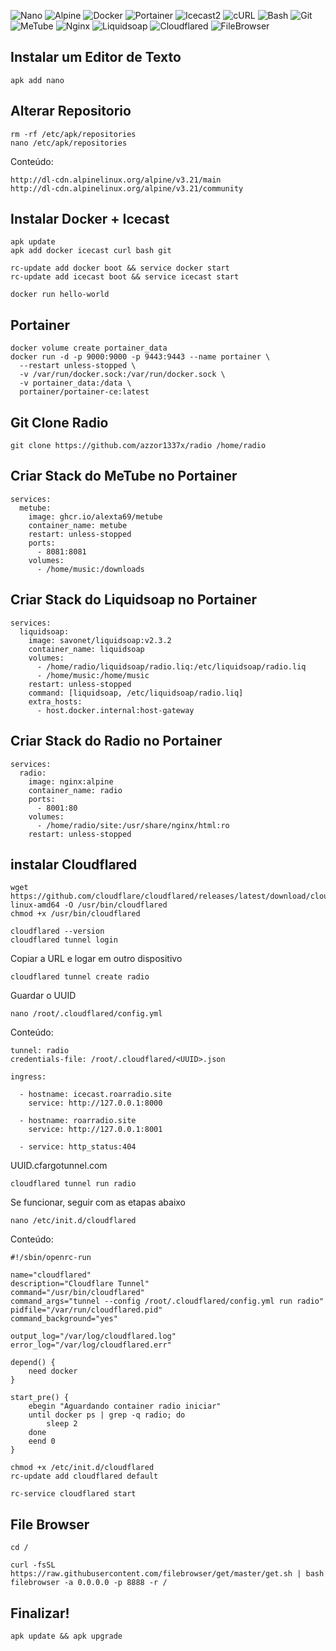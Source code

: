 
![Nano](https://img.shields.io/badge/Nano-Text_Editor-lightgrey?logo=gnu&logoColor=white)
![Alpine](https://img.shields.io/badge/Alpine-Repository-0D597F?logo=alpinelinux&logoColor=white)
![Docker](https://img.shields.io/badge/Docker-Installed_Tool-blue?logo=docker&logoColor=white)
![Portainer](https://img.shields.io/badge/Portainer-Web_UI-0db7ed?logo=portainer&logoColor=white)
![Icecast2](https://img.shields.io/badge/Icecast2-Streaming_Server-lightgrey?logo=music&logoColor=white)
![cURL](https://img.shields.io/badge/cURL-Data_Transfer-073551?logo=curl&logoColor=white)
![Bash](https://img.shields.io/badge/Bash-Shell_Scripting-4EAA25?logo=gnubash&logoColor=white)
![Git](https://img.shields.io/badge/Git-Version_Control-F05032?logo=git&logoColor=white)
![MeTube](https://img.shields.io/badge/MeTube-YouTube_Downloader-critical?logo=github&logoColor=white)
![Nginx](https://img.shields.io/badge/Nginx-Web_Server-brightgreen?logo=nginx&logoColor=white)
![Liquidsoap](https://img.shields.io/badge/Liquidsoap-v2.3.2-orange?logo=music&logoColor=white)
![Cloudflared](https://img.shields.io/badge/Cloudflared-Tunnel-blue?logo=cloudflare&logoColor=white)
![FileBrowser](https://img.shields.io/badge/FileBrowser-Web_File_Manager-blue?logo=files&logoColor=white)


## Instalar um Editor de Texto

```
apk add nano
```

## Alterar Repositorio

```
rm -rf /etc/apk/repositories
nano /etc/apk/repositories
```

Conteúdo:
```
http://dl-cdn.alpinelinux.org/alpine/v3.21/main
http://dl-cdn.alpinelinux.org/alpine/v3.21/community
```

## Instalar Docker + Icecast

```
apk update
apk add docker icecast curl bash git
```

```
rc-update add docker boot && service docker start
rc-update add icecast boot && service icecast start
```

```
docker run hello-world
```

## Portainer

```
docker volume create portainer_data
docker run -d -p 9000:9000 -p 9443:9443 --name portainer \
  --restart unless-stopped \
  -v /var/run/docker.sock:/var/run/docker.sock \
  -v portainer_data:/data \
  portainer/portainer-ce:latest
```

## Git Clone Radio

```
git clone https://github.com/azzor1337x/radio /home/radio
```

## Criar Stack do MeTube no Portainer

```
services:
  metube:
    image: ghcr.io/alexta69/metube
    container_name: metube
    restart: unless-stopped
    ports:
      - 8081:8081
    volumes:
      - /home/music:/downloads
```

## Criar Stack do Liquidsoap no Portainer

```
services:
  liquidsoap:
    image: savonet/liquidsoap:v2.3.2
    container_name: liquidsoap
    volumes:
      - /home/radio/liquidsoap/radio.liq:/etc/liquidsoap/radio.liq
      - /home/music:/home/music
    restart: unless-stopped
    command: [liquidsoap, /etc/liquidsoap/radio.liq]
    extra_hosts:
      - host.docker.internal:host-gateway
```

## Criar Stack do Radio no Portainer

```
services:
  radio:
    image: nginx:alpine
    container_name: radio
    ports:
      - 8001:80
    volumes:
      - /home/radio/site:/usr/share/nginx/html:ro
    restart: unless-stopped
```

## instalar Cloudflared

```
wget https://github.com/cloudflare/cloudflared/releases/latest/download/cloudflared-linux-amd64 -O /usr/bin/cloudflared
chmod +x /usr/bin/cloudflared
```

```
cloudflared --version
cloudflared tunnel login
```
Copiar a URL e logar em outro dispositivo

```
cloudflared tunnel create radio
```
Guardar o UUID

```
nano /root/.cloudflared/config.yml
```

Conteúdo:
```
tunnel: radio
credentials-file: /root/.cloudflared/<UUID>.json

ingress:

  - hostname: icecast.roarradio.site
    service: http://127.0.0.1:8000

  - hostname: roarradio.site
    service: http://127.0.0.1:8001

  - service: http_status:404
```
UUID.cfargotunnel.com

```
cloudflared tunnel run radio
```
Se funcionar, seguir com as etapas abaixo

```
nano /etc/init.d/cloudflared
```

Conteúdo:
```
#!/sbin/openrc-run

name="cloudflared"
description="Cloudflare Tunnel"
command="/usr/bin/cloudflared"
command_args="tunnel --config /root/.cloudflared/config.yml run radio"
pidfile="/var/run/cloudflared.pid"
command_background="yes"

output_log="/var/log/cloudflared.log"
error_log="/var/log/cloudflared.err"

depend() {
    need docker
}

start_pre() {
    ebegin "Aguardando container radio iniciar"
    until docker ps | grep -q radio; do
        sleep 2
    done
    eend 0
}
```

```
chmod +x /etc/init.d/cloudflared
rc-update add cloudflared default
```

```
rc-service cloudflared start
```

## File Browser

```
cd /
```

```
curl -fsSL https://raw.githubusercontent.com/filebrowser/get/master/get.sh | bash
filebrowser -a 0.0.0.0 -p 8888 -r /
```

## Finalizar!

```
apk update && apk upgrade
```
